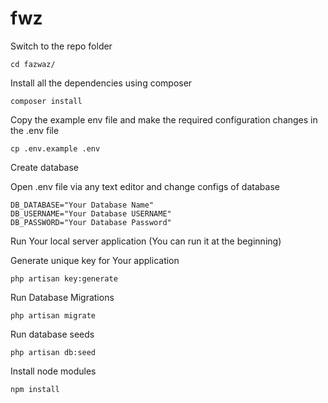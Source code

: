# fwz

    
Switch to the repo folder

    cd fazwaz/
    
Install all the dependencies using composer

    composer install
    
Copy the example env file and make the required configuration changes in the .env file
    
    cp .env.example .env
    
Create database
    
Open .env file via any text editor and change configs of database 

    DB_DATABASE="Your Database Name"
    DB_USERNAME="Your Database USERNAME"
    DB_PASSWORD="Your Database Password"
    
Run Your local server application (You can run it at the beginning)
    
Generate unique key for Your application

    php artisan key:generate

Run Database Migrations

    php artisan migrate
    
Run database seeds

    php artisan db:seed
    
Install node modules

    npm install
    
